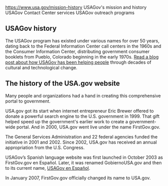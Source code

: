 

https://www.usa.gov/mission-history
USAGov's mission and history
USAGov Contact Center services
USAGov outreach programs

USAGov history
--------------

The USAGov program has existed under various names for over 50 years, dating back to the Federal Information Center call centers in the 1960s and the Consumer Information Center, distributing government consumer booklets from Pueblo, Colorado beginning in the early 1970s.
[Read a blog post about how USAGov has been helping people](https://blog.usa.gov/usagov-always-evolving-always-connecting-people-with-their-government)
through decades of cultural and technological change.

The history of the USA.gov website
----------------------------------

Many people and organizations had a hand in creating this comprehensive portal to government.

USA.gov got its start when internet entrepreneur Eric Brewer offered to donate a powerful search engine to the U.S. government in 1999. That gift helped speed up the government's earlier work to create a government-wide portal. And in 2000, USA.gov went live under the name FirstGov.gov.

The General Services Administration and 22 federal agencies funded the initiative in 2001 and 2002. Since 2002, USA.gov has received an annual appropriation from the U.S. Congress.

USAGov’s Spanish language website was first launched in October 2003 as FirstGov.gov en Español. Later, it was renamed GobiernoUSA.gov and then to its current name, [USAGov en Español](https://www.usa.gov/es/).

In January 2007, FirstGov.gov officially changed its name to USA.gov.
